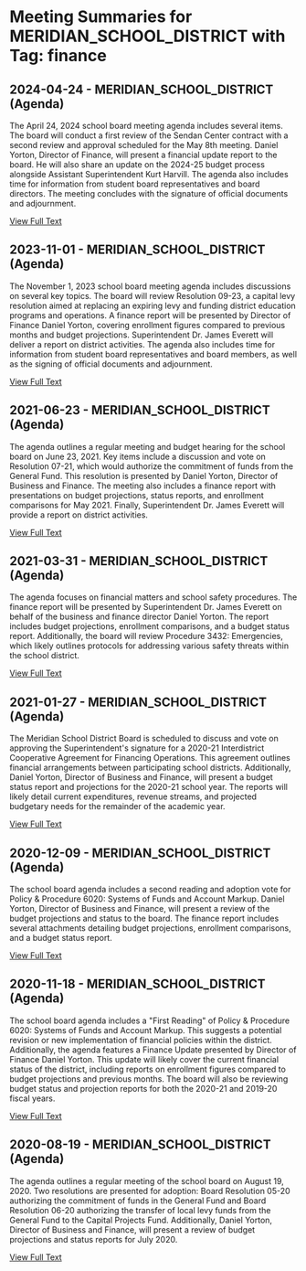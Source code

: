 # Meeting Summaries for MERIDIAN_SCHOOL_DISTRICT with Tag: finance

## 2024-04-24 - MERIDIAN_SCHOOL_DISTRICT (Agenda)

The April 24, 2024 school board meeting agenda includes several items.  The board will conduct a first review of the Sendan Center contract with a second review and approval scheduled for the May 8th meeting. Daniel Yorton, Director of Finance, will present a financial update report to the board. He will also share an update on the 2024-25 budget process alongside Assistant Superintendent Kurt Harvill.  The agenda also includes time for information from student board representatives and board directors. The meeting concludes with the signature of official documents and adjournment.

[View Full Text](https://raw.githubusercontent.com/VoronoiPerspectives/WashingtonStateSchoolBoardExplorer/refs/heads/main/data/countries/usa/states/wa/counties/whatcom/school_boards/meridian_school_district/2024/2024-04-24-agenda.txt)

## 2023-11-01 - MERIDIAN_SCHOOL_DISTRICT (Agenda)

The November 1, 2023 school board meeting agenda includes discussions on several key topics.  The board will review Resolution 09-23, a capital levy resolution aimed at replacing an expiring levy and funding district education programs and operations. A finance report will be presented by Director of Finance Daniel Yorton, covering enrollment figures compared to previous months and budget projections. Superintendent Dr. James Everett will deliver a report on district activities. The agenda also includes time for information from student board representatives and board members, as well as the signing of official documents and adjournment.

[View Full Text](https://raw.githubusercontent.com/VoronoiPerspectives/WashingtonStateSchoolBoardExplorer/refs/heads/main/data/countries/usa/states/wa/counties/whatcom/school_boards/meridian_school_district/2023/2023-11-01-agenda.txt)

## 2021-06-23 - MERIDIAN_SCHOOL_DISTRICT (Agenda)

The agenda outlines a regular meeting and budget hearing for the school board on June 23, 2021.  Key items include a discussion and vote on Resolution 07-21, which would authorize the commitment of funds from the General Fund. This resolution is presented by Daniel Yorton, Director of Business and Finance. The meeting also includes a finance report with presentations on budget projections, status reports, and enrollment comparisons for May 2021.  Finally, Superintendent Dr. James Everett will provide a report on district activities.

[View Full Text](https://raw.githubusercontent.com/VoronoiPerspectives/WashingtonStateSchoolBoardExplorer/refs/heads/main/data/countries/usa/states/wa/counties/whatcom/school_boards/meridian_school_district/2021/2021-06-23-agenda.txt)

## 2021-03-31 - MERIDIAN_SCHOOL_DISTRICT (Agenda)

The agenda focuses on financial matters and school safety procedures.  The finance report will be presented by Superintendent Dr. James Everett on behalf of the business and finance director Daniel Yorton. The report includes budget projections, enrollment comparisons, and a budget status report. Additionally, the board will review Procedure 3432: Emergencies, which likely outlines protocols for addressing various safety threats within the school district.

[View Full Text](https://raw.githubusercontent.com/VoronoiPerspectives/WashingtonStateSchoolBoardExplorer/refs/heads/main/data/countries/usa/states/wa/counties/whatcom/school_boards/meridian_school_district/2021/2021-03-31-agenda.txt)

## 2021-01-27 - MERIDIAN_SCHOOL_DISTRICT (Agenda)

The Meridian School District Board is scheduled to discuss and vote on approving the Superintendent's signature for a 2020-21 Interdistrict Cooperative Agreement for Financing Operations. This agreement outlines financial arrangements between participating school districts. Additionally, Daniel Yorton, Director of Business and Finance, will present a budget status report and projections for the 2020-21 school year. The reports will likely detail current expenditures, revenue streams, and projected budgetary needs for the remainder of the academic year.

[View Full Text](https://raw.githubusercontent.com/VoronoiPerspectives/WashingtonStateSchoolBoardExplorer/refs/heads/main/data/countries/usa/states/wa/counties/whatcom/school_boards/meridian_school_district/2021/2021-01-27-agenda.txt)

## 2020-12-09 - MERIDIAN_SCHOOL_DISTRICT (Agenda)

The school board agenda includes a second reading and adoption vote for Policy & Procedure 6020: Systems of Funds and Account Markup.  Daniel Yorton, Director of Business and Finance, will present a review of the budget projections and status to the board.  The finance report includes several attachments detailing budget projections, enrollment comparisons, and a budget status report.

[View Full Text](https://raw.githubusercontent.com/VoronoiPerspectives/WashingtonStateSchoolBoardExplorer/refs/heads/main/data/countries/usa/states/wa/counties/whatcom/school_boards/meridian_school_district/2020/2020-12-09-agenda.txt)

## 2020-11-18 - MERIDIAN_SCHOOL_DISTRICT (Agenda)

The school board agenda includes a "First Reading" of Policy & Procedure 6020: Systems of Funds and Account Markup.  This suggests a potential revision or new implementation of financial policies within the district. Additionally, the agenda features a Finance Update presented by Director of Finance Daniel Yorton. This update will likely cover the current financial status of the district, including reports on enrollment figures compared to budget projections and previous months.  The board will also be reviewing budget status and projection reports for both the 2020-21 and 2019-20 fiscal years.

[View Full Text](https://raw.githubusercontent.com/VoronoiPerspectives/WashingtonStateSchoolBoardExplorer/refs/heads/main/data/countries/usa/states/wa/counties/whatcom/school_boards/meridian_school_district/2020/2020-11-18-agenda.txt)

## 2020-08-19 - MERIDIAN_SCHOOL_DISTRICT (Agenda)

The agenda outlines a regular meeting of the school board on August 19, 2020.  Two resolutions are presented for adoption: Board Resolution 05-20 authorizing the commitment of funds in the General Fund and Board Resolution 06-20 authorizing the transfer of local levy funds from the General Fund to the Capital Projects Fund. Additionally, Daniel Yorton, Director of Business and Finance, will present a review of budget projections and status reports for July 2020.

[View Full Text](https://raw.githubusercontent.com/VoronoiPerspectives/WashingtonStateSchoolBoardExplorer/refs/heads/main/data/countries/usa/states/wa/counties/whatcom/school_boards/meridian_school_district/2020/2020-08-19-agenda.txt)

